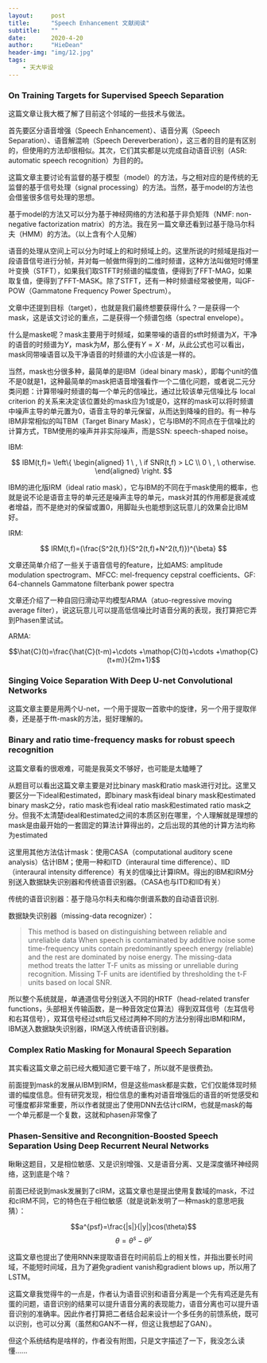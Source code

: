 ```yaml
---
layout:     post
title:      "Speech Enhancement 文献阅读"
subtitle:   ""
date:       2020-4-20
author:     "HieDean"
header-img: "img/12.jpg"
tags:
    - 天大毕设
---
```

<head>
    <script src="https://cdn.mathjax.org/mathjax/latest/MathJax.js?config=TeX-AMS-MML_HTMLorMML" type="text/javascript"></script>
    <script type="text/x-mathjax-config">
        MathJax.Hub.Config({
            tex2jax: {
            skipTags: ['script', 'noscript', 'style', 'textarea', 'pre'],
            inlineMath: [['$','$']]
            }
        });
    </script>
</head>

### On Training Targets for Supervised Speech Separation
这篇文章让我大概了解了目前这个邻域的一些技术与做法。


首先要区分语音增强（Speech Enhancement）、语音分离（Speech Separation）、语音解混响（Speech Dereverberation），这三者的目的是有区别的，但使用的方法却很相似。其次，它们其实都是以完成自动语音识别（ASR: automatic speech recognition）为目的的。


这篇文章主要讨论有监督的基于模型（model）的方法，与之相对应的是传统的无监督的基于信号处理（signal processing）的方法。当然，基于model的方法也会借鉴很多信号处理的思想。


基于model的方法又可以分为基于神经网络的方法和基于非负矩阵（NMF: non-negative factorization matrix）的方法。我在另一篇文章还看到过基于隐马尔科夫（HMM）的方法。（以上含有个人见解）


语音的处理从空间上可以分为时域上的和时频域上的。这里所说的时频域是指对一段语音信号进行分帧，并对每一帧做fft得到的二维时频谱，这种方法叫做短时傅里叶变换（STFT），如果我们取STFT时频谱的幅度值，便得到了FFT-MAG，如果取复值，便得到了FFT-MASK。除了STFT，还有一种时频谱经常被使用，叫GF-POW（Gammatone Frequency Power Spectrum）。


文章中还提到目标（target），也就是我们最终想要获得什么？一是获得一个mask，这是该文讨论的重点，二是获得一个频谱包络（spectral envelope）。


什么是maske呢？mask主要用于时频域，如果带噪的语音的stft时频谱为$X$，干净的语音的时频谱为$Y$，mask为$M$，那么便有$Y=X \cdot M$，从此公式也可以看出，mask同带噪语音以及干净语音的时频谱的大小应该是一样的。


当然，mask也分很多种，最简单的是IBM（ideal binary mask），即每个unit的值不是0就是1，这种最简单的mask把语音增强看作一个二值化问题，或者说二元分类问题：计算带噪时频谱的每一个单元的信噪比，通过比较该单元信噪比与 local criterion 的关系来决定该位置处的mask应为1或是0，这样的mask可以将时频谱中噪声主导的单元置为0，语音主导的单元保留，从而达到降噪的目的。有一种与IBM非常相似的叫TBM（Target Binary Mask），它与IBM的不同点在于信噪比的计算方式，TBM使用的噪声并非实际噪声，而是SSN: speech-shaped noise。


IBM:


$$
IBM(t,f)= \left\{
            \begin{aligned}
            1 \ , \ if SNR(t,f) > LC \\
            0 \ , \ otherwise.
            \end{aligned}
            \right.
$$


IBM的进化版IRM（ideal ratio mask），它与IBM的不同在于mask使用的概率，也就是说不论是语音主导的单元还是噪声主导的单元，mask对其的作用都是衰减或者增益，而不是绝对的保留或置0，用脚趾头也能想到这玩意儿的效果会比IBM好。


IRM:


$$
IRM(t,f)=(\frac{S^2(t,f)}{S^2(t,f)+N^2(t,f)})^{\beta}
$$


文章还简单介绍了一些关于语音信号的feature，比如AMS: amplitude modulation spectrogram、MFCC: mel-frequency cepstral coefficients、GF: 64-channels Gammatone filterbank power spectra


文章还介绍了一种自回归滑动平均模型ARMA（atuo-regressive moving average filter），说这玩意儿可以提高低信噪比时语音分离的表现，我打算把它弄到Phasen里试试。


ARMA:


$$\hat{C}(t)=\frac{\hat{C}(t-m)+\cdots +\mathop{C}(t)+\cdots +\mathop{C}(t+m)}{2m+1}$$


### Singing Voice Separation With Deep U-net Convolutional Networks
这篇文章主要是用两个U-net，一个用于提取一首歌中的旋律，另一个用于提取伴奏，还是基于fft-mask的方法，挺好理解的。


### Binary and ratio time-frequency masks for robust speech recognition
这篇文章看的很艰难，可能是我英文不够好，也可能是太瞌睡了

从题目可以看出这篇文章主要是对比binary mask和ratio mask进行对比。这里又要区分一下ideal和estimated，即binary mask有ideal binary mask和estimated binary mask之分，ratio mask也有ideal ratio mask和estimated ratio mask之分。但我不太清楚ideal和estimated之间的本质区别在哪里，个人理解就是理想的mask是由最开始的一套固定的算法计算得出的，之后出现的其他的计算方法均称为estimated


这里用其他方法估计mask：使用CASA（computational auditory scene analysis）估计IBM；使用一种和ITD（interaural time difference）、IID（interaural intensity difference）有关的信噪比计算IRM。得出的IBM和IRM分别送入数据缺失识别器和传统语音识别器。（CASA也与ITD和IID有关）


传统的语音识别器：基于隐马尔科夫和梅尔倒谱系数的自动语音识别.


数据缺失识别器（missing-data recognizer）：
> This method is based on distinguishing between reliable and unreliable data When speech is contaminated by additive noise some time-frequency units contain predominantly speech energy (reliable) and the rest are dominated by noise energy. The missing-data method treats the latter T-F units as missing or unreliable during recognition. Missing T-F units are identified by thresholding the t-F units based on local SNR. 


所以整个系统就是，单通道信号分别送入不同的HRTF（head-related transfer functions，头部相关传输函数，是一种音效定位算法）得到双耳信号（左耳信号和右耳信号），双耳信号经过stft后又经过两种不同的方法分别得出IBM和IRM，IBM送入数据缺失识别器，IRM送入传统语音识别器。


### Complex Ratio Masking for Monaural Speech Separation
其实看这篇文章之前已经大概知道它要干啥了，所以就不是很费劲。


前面提到mask的发展从IBM到IRM，但是这些mask都是实数，它们仅能体现时频谱的幅度信息。但有研究发现，相位信息的重构对语音增强后的语音的听觉感受和可懂度都非常重要，所以作者就提出了使用DNN去估计cIRM，也就是mask的每一个单元都是一个复数，这就和phasen非常像了

### Phasen-Sensitive and Recongnition-Boosted Speech Separation Using Deep Recurrent Neural Networks
瞅瞅这题目，又是相位敏感、又是识别增强、又是语音分离、又是深度循环神经网络，这到底是个啥？


前面已经说到mask发展到了cIRM，这篇文章也是提出使用复数域的mask，不过和cIRM不同，它的特色在于相位敏感（就是说新发明了一种mask的意思吧我猜）：


$$a^{psf}=\frac{|s|}{|y|}cos(\theta)$$
$$\theta = \theta ^s - \theta ^y$$


这篇文章也提出了使用RNN来提取语音在时间前后上的相关性，并指出要长时间域，不能短时间域，且为了避免gradient vanish和gradient blows up，所以用了LSTM。


这篇文章我觉得牛的一点是，作者认为语音识别和语音分离是一个先有鸡还是先有蛋的问题，语音识别的结果可以提升语音分离的表现能力，语音分离也可以提升语音识别的准确率。因此作者打算把二者结合起来设计一个多任务的前馈系统，既可以识别，也可以分离（虽然和GAN不一样，但这让我想起了GAN）。


但这个系统结构是啥样的，作者没有附图，只是文字描述了一下，我没怎么读懂......
